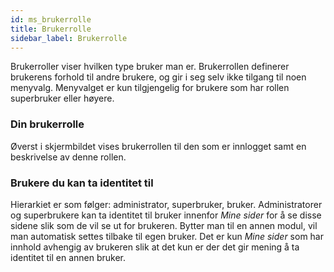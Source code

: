 ```yaml
---
id: ms_brukerrolle
title: Brukerrolle
sidebar_label: Brukerrolle
---
```


Brukerroller viser hvilken type bruker man er. Brukerrollen definerer brukerens forhold til andre brukere, og gir i seg selv ikke tilgang til noen menyvalg. Menyvalget er kun tilgjengelig for brukere som har rollen superbruker eller høyere.

###  Din brukerrolle
Øverst i skjermbildet vises brukerrollen til den som er innlogget samt en beskrivelse av denne rollen.

### Brukere du kan ta identitet til
Hierarkiet er som følger: administrator, superbruker, bruker. Administratorer og superbrukere kan ta identitet til bruker innenfor _Mine sider_ for å se disse sidene slik som de vil se ut for brukeren. Bytter man til en annen modul, vil man automatisk settes tilbake til egen bruker. Det er kun _Mine sider_ som har innhold avhengig av brukeren slik at det kun er der det gir mening å ta identitet til en annen bruker.
